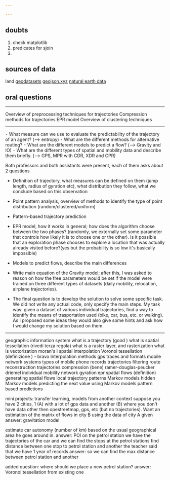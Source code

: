 ```yaml
---

---
```

## doubts
1. check matplotlib
2. predicates for sjoin
3. 


## sources of data
land
[geodatasets](https://geodatasets.readthedocs.io/en/latest/introduction.html)
[geojson.xyz](https://geojson.xyz/)
[natural earth data](https://www.naturalearthdata.com/downloads/110m-cultural-vectors/)


## oral questions
---

Overview of preprocessing techniques for trajectories
Compression methods for trajectories
EPR model 
Overview of clustering techniques

---

⁃ What measure can we use to evaluate the predictability of the trajectory of an agent? (—> entropy)
 ⁃ What are the different methods for alternative routing?
 ⁃ What are the different models to predict a flow? (—> Gravity and IO)
 ⁃ What are the different types of spatial and mobility data and describe them briefly. (—> GPS, MPR with CDR, XDR and CPR)


Both professors and both assistants were present, each of them asks about 2 questions

- Definition of trajectory, what measures can be defined on them (jump length, radius of gyration etc), what distribution they follow, what we conclude based on this observation
- Point pattern analysis, overview of methods to identify the type of point distribution (random/clustered/uniform)
- Pattern-based trajectory prediction
- EPR model, how it works in general; how does the algorithm choose between the two phases? (randomly, we externally set some parameter that controls how likely it is to choose one or the other). Is it possible that an exploration phase chooses to explore a location that was actually already visited before?(yes but the probability is so low it's basically impossible)
- Models to predict flows, describe the main differences
- Write main equation of the Gravity model; after this, I was asked to reason on how the free parameters would be set if the model were trained on three different types of datasets (daily mobility, relocation, airplane trajectories).

- The final question is to develop the solution to solve some specific task. We did not write any actual code, only specify the main steps. My task was: given a dataset of various individual trajectories, find a way to identify the means of trasportation used (bike, car, bus, etc. or walking). As I proposed some ideas they would also give some hints and ask how I would change my solution based on them.

---

geographic information system
what is a trajectory (good ) 
what is spatial tessellation (rivedi terza regola) 
what is a raster layer, and rasterization
what is vectorization
moran's I
spatial interpolation
Voronoi tessellation (definizione ) - bravo 
Interpolation methods
gps traces and formats
mobile network systems
types of mobile phone records
trajectories filtering
route reconstruction
trajectories compression (bene)
ramer-douglas-peucker
driemel
individual mobility network
gyration
epr
spatial flows (definition) 
generating spatial flows
local trajectory patterns
Markov models
hidden Markov models
predicting the next value using Markov models
pattern based predictions

mini projects:
transfer learning, models from another context
suppose you have 2 cities, 1 (A) with a lot of gps data and another (B) where you don't have data other then opestreetmap, gps, etc (but no trajectories).
Want an estimation of the matrix of flows in city B using the data of city A
given answer:
gravitation model 

estimate car autonomy (number of km) based on the usual geographical area he goes around in. 
answer:
POI on the petrol station
we have the trajectories of the car and we can find the stops at the petrol stations
find distance between one stop to petrol station and another
the teacher said that we have 1 year of records
answer: so we can find the max distance between petrol station and another

added question: where should we place a new petrol station?
answer: Voronoi tessellation from existing one